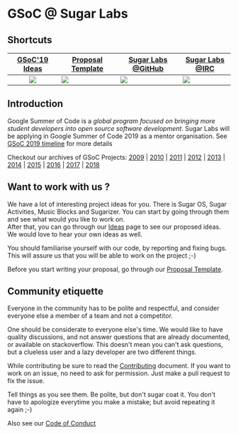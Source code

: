 # GSoC @ Sugar Labs

## Shortcuts

|[GSoC'19 Ideas](Ideas-2019.md)| [Proposal Template](Template.md) | [Sugar Labs @GitHub](https://github.com/sugarlabs) | [Sugar Labs @IRC](https://webchat.freenode.net) |
|:-------------------------:|----------------------|----------------------|--------------------------|
|<a href="Ideas-2019.md">![](assets/gsoc-square.png)</a> | <a href="Template.md">![](assets/template.png)</a> | <a href="https://github.com/sugarlabs">![](assets/github.png)</a> |<a href="https://webchat.freenode.net">![](assets/sugar-labs.png)</a> |


## Introduction
Google Summer of Code is a *global program focused on bringing
more student developers into open source software development*.
Sugar Labs will be applying in Google Summer of Code 2019 as a
mentor organisation. See [GSoC 2019
timeline](https://developers.google.com/open-source/gsoc/timeline?hl=vi)
for more details

Checkout our archives of GSoC Projects:
[2009](https://wiki.sugarlabs.org/go/Summer_of_Code/2009) |
[2010](https://wiki.sugarlabs.org/go/Summer_of_Code/2010) |
[2011](https://wiki.sugarlabs.org/go/Summer_of_Code/2011) |
[2012](https://wiki.sugarlabs.org/go/Summer_of_Code/2012) |
[2013](https://wiki.sugarlabs.org/go/Summer_of_Code/2013) |
[2014](https://wiki.sugarlabs.org/go/Summer_of_Code/2014) |
[2015](https://wiki.sugarlabs.org/go/Summer_of_Code/2015) |
[2016](https://wiki.sugarlabs.org/go/Summer_of_Code/2016) |
[2017](https://wiki.sugarlabs.org/go/Summer_of_Code/2017) |
[2018](https://wiki.sugarlabs.org/go/Summer_of_Code/2018)

## Want to work with us ?
We have a lot of interesting project ideas for you. There is
Sugar OS, Sugar Activities, Music Blocks and Sugarizer. You
can start by going through them and see what would you like
to work on.<br>
After that, you can go through our [Ideas](Ideas-2019.md) page
to see our proposed ideas. We would love to hear your own ideas
as well.

You should familiarise yourself with our code, by reporting and
fixing bugs. This will assure us that you will be able to work
on the project ;-)

Before you start writing your proposal, go through our [Proposal
Template](Template.md).

## Community etiquette
Everyone in the community has to be polite and respectful, and
consider everyone else a member of a team and not a competitor.

One should be considerate to everyone else's time. We would like
to have quality discussions, and not answer questions that are
already documented, or available on stackoverflow. This doesn't
mean you can't ask questions, but a clueless user and a lazy
developer are two different things.

While contributing be sure to read the [Contributing](https://github.com/sugarlabs/sugar-docs/blob/master/src/contributing.md) document. If you want to work on an issue, no need to ask for permission. Just make a pull request to fix the issue. 

Tell things as you see them. Be polite, but don't sugar coat it.
You don't have to apologize everytime you make a mistake; but
avoid repeating it again ;-)

Also see our [Code of
Conduct](https://github.com/sugarlabs/sugar-docs/blob/master/src/CODE_OF_CONDUCT.md)
